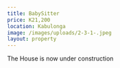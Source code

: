 ```yaml
---
title: BabySitter
price: K21,200
location: Kabulonga
image: /images/uploads/2-3-1-.jpeg
layout: property
---
```

The House is now under construction
